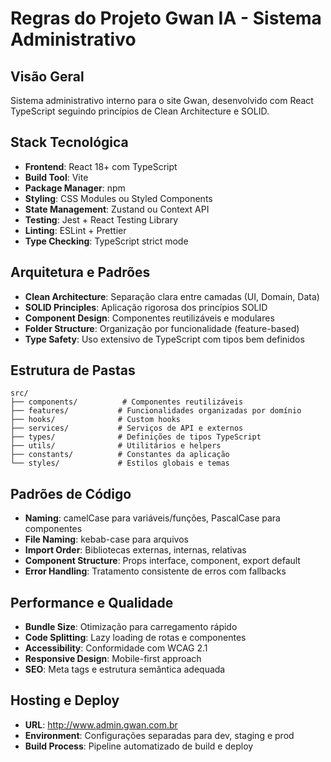 # Regras do Projeto Gwan IA - Sistema Administrativo

## Visão Geral
Sistema administrativo interno para o site Gwan, desenvolvido com React TypeScript seguindo princípios de Clean Architecture e SOLID.

## Stack Tecnológica
- **Frontend**: React 18+ com TypeScript
- **Build Tool**: Vite
- **Package Manager**: npm
- **Styling**: CSS Modules ou Styled Components
- **State Management**: Zustand ou Context API
- **Testing**: Jest + React Testing Library
- **Linting**: ESLint + Prettier
- **Type Checking**: TypeScript strict mode

## Arquitetura e Padrões
- **Clean Architecture**: Separação clara entre camadas (UI, Domain, Data)
- **SOLID Principles**: Aplicação rigorosa dos princípios SOLID
- **Component Design**: Componentes reutilizáveis e modulares
- **Folder Structure**: Organização por funcionalidade (feature-based)
- **Type Safety**: Uso extensivo de TypeScript com tipos bem definidos

## Estrutura de Pastas
```
src/
├── components/          # Componentes reutilizáveis
├── features/           # Funcionalidades organizadas por domínio
├── hooks/              # Custom hooks
├── services/           # Serviços de API e externos
├── types/              # Definições de tipos TypeScript
├── utils/              # Utilitários e helpers
├── constants/          # Constantes da aplicação
└── styles/             # Estilos globais e temas
```

## Padrões de Código
- **Naming**: camelCase para variáveis/funções, PascalCase para componentes
- **File Naming**: kebab-case para arquivos
- **Import Order**: Bibliotecas externas, internas, relativas
- **Component Structure**: Props interface, component, export default
- **Error Handling**: Tratamento consistente de erros com fallbacks

## Performance e Qualidade
- **Bundle Size**: Otimização para carregamento rápido
- **Code Splitting**: Lazy loading de rotas e componentes
- **Accessibility**: Conformidade com WCAG 2.1
- **Responsive Design**: Mobile-first approach
- **SEO**: Meta tags e estrutura semântica adequada

## Hosting e Deploy
- **URL**: http://www.admin.gwan.com.br
- **Environment**: Configurações separadas para dev, staging e prod
- **Build Process**: Pipeline automatizado de build e deploy
